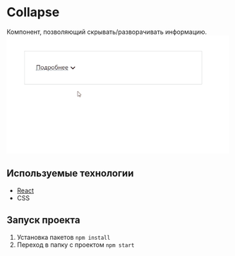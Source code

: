 # Collapse
Компонент,  позволяющий скрывать/разворачивать информацию. <br/>
![](public/collapse.gif)

## Используемые технологии
+ [React](https://reactjs.org) 
+ CSS 

## Запуск проекта
1. Установка пакетов
   `npm install`
2. Переход в папку с проектом
   `npm start`

